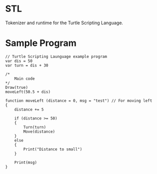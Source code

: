 # STL
Tokenizer and runtime for the Turtle Scripting Language.

# Sample Program
```
// Turtle Scripting Launguage example program
var dis = 50
var turn = dis + 30

/*
	Main code
*/
Draw(true)
moveLeft(50.5 + dis)

function moveLeft (distance = 0, msg = "test") // For moving left
{
	distance += 5
	
	if (distance >= 50)
	{
		Turn(turn)
		Move(distance)
	} 
	else 
	{
		Print("Distance to small")
	}
	
	Print(msg)
}
```